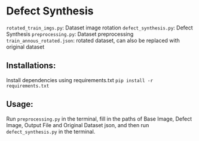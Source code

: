 # Defect Synthesis

`rotated_train_imgs.py`: Dataset image rotation
`defect_synthesis.py`: Defect Synthesis
`preprocessing.py`: Dataset preprocessing
`train_annous_rotated.json`: rotated dataset, can also be replaced with original dataset



## Installations:

Install dependencies using requirements.txt
`pip install -r requirements.txt`



## Usage: 

Run `preprocessing.py` in the terminal, fill in the paths of Base Image, Defect Image, Output File and Original Dataset json, and then run `defect_synthesis.py` in the terminal.

